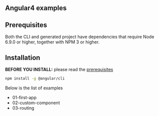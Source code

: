 ## Angular4 examples

## Prerequisites

Both the CLI and generated project have dependencies that require Node 6.9.0 or higher, together
with NPM 3 or higher.

## Installation

**BEFORE YOU INSTALL:** please read the [prerequisites](#prerequisites)
```bash
npm install -g @angular/cli
```

Below is the list of examples

* 01-first-app
* 02-custom-component
* 03-routing



